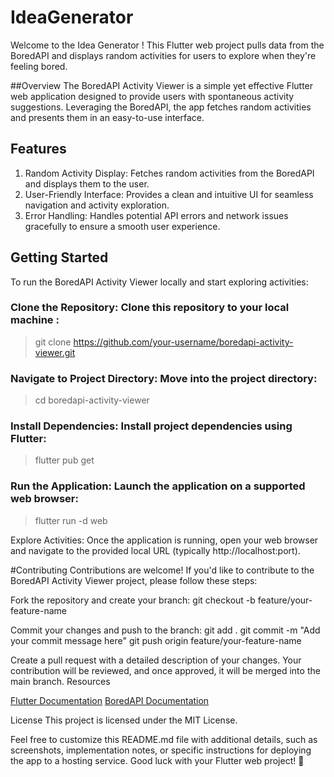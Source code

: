 # IdeaGenerator
Welcome to the Idea Generator ! This Flutter web project pulls data from the BoredAPI and displays random activities for users to explore when they're feeling bored.

##Overview
The BoredAPI Activity Viewer is a simple yet effective Flutter web application designed to provide users with spontaneous activity suggestions. Leveraging the BoredAPI, the app fetches random activities and presents them in an easy-to-use interface.

## Features
1. Random Activity Display: Fetches random activities from the BoredAPI and displays them to the user.
2. User-Friendly Interface: Provides a clean and intuitive UI for seamless navigation and activity exploration.
3. Error Handling: Handles potential API errors and network issues gracefully to ensure a smooth user experience.

## Getting Started
To run the BoredAPI Activity Viewer locally and start exploring activities:

### Clone the Repository: Clone this repository to your local machine :
>git clone https://github.com/your-username/boredapi-activity-viewer.git

### Navigate to Project Directory: Move into the project directory:
>cd boredapi-activity-viewer

### Install Dependencies: Install project dependencies using Flutter:
>flutter pub get

### Run the Application: Launch the application on a supported web browser:
>flutter run -d web

Explore Activities: Once the application is running, open your web browser and navigate to the provided local URL (typically http://localhost:port).

#Contributing
Contributions are welcome! If you'd like to contribute to the BoredAPI Activity Viewer project, please follow these steps:

Fork the repository and create your branch:
git checkout -b feature/your-feature-name

Commit your changes and push to the branch:
git add .
git commit -m "Add your commit message here"
git push origin feature/your-feature-name

Create a pull request with a detailed description of your changes.
Your contribution will be reviewed, and once approved, it will be merged into the main branch.
Resources

[Flutter Documentation](https://docs.flutter.dev/)
[BoredAPI Documentation](https://www.boredapi.com/)

License
This project is licensed under the MIT License.

Feel free to customize this README.md file with additional details, such as screenshots, implementation notes, or specific instructions for deploying the app to a hosting service. Good luck with your Flutter web project! 🚀

